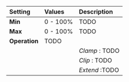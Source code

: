 | Setting       | Values   | Description    |
| :------------ | :------- | :------------- |
| **Min**       | 0 - 100% | TODO           |
| **Max**       | 0 - 100% | TODO           |
| **Operation** | TODO     |
|               |          | *Clamp* : TODO |
|               |          | *Clip* : TODO  |
|               |          | *Extend* :TODO |





<!--examples-->
